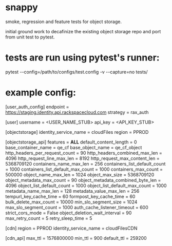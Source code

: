 # snappy

smoke, regression and feature tests for object storage.

initial ground work to decafinize the existing object
storage repo and port from unit test to pytest.

# tests are run using pytest's runner:
pytest --config=/path/to/configs/test.config -v --capture=no tests/

# example config:

[user_auth_config]
endpoint = https://staging.identity.api.rackspacecloud.com
strategy = rax_auth

[user]
username = <USER_NAME_STUB>
api_key = <API_KEY_STUB>

[objectstorage]
identity_service_name = cloudFiles
region = PPROD

[objectstorage_api]
features = __ALL__
default_content_length = 0
base_container_name = qe_cf
base_object_name = qe_cf_object
http_headers_per_request_count = 90
http_headers_combined_max_len = 4096
http_request_line_max_len = 8192
http_request_max_content_len = 5368709120
containers_name_max_len = 256
containers_list_default_count = 1000
containers_list_default_max_count = 1000
containers_max_count = 500000
object_name_max_len = 1024
object_max_size = 5368709120
object_metadata_max_count = 90
object_metadata_combined_byte_len = 4096
object_list_default_count = 1000
object_list_default_max_count = 1000
metadata_name_max_len = 128
metadata_value_max_len = 256
tempurl_key_cache_time = 60
formpost_key_cache_time = 60
bulk_delete_max_count = 10000
min_slo_segment_size = 1024
max_slo_segment_count = 1000
auth_cache_listener_timeout = 600
strict_cors_mode = False
object_deletion_wait_interval = 90
max_retry_count = 5
retry_sleep_time = 5

[cdn]
region = PPROD
identity_service_name = cloudFilesCDN

[cdn_api]
max_ttl = 1576800000
min_ttl = 900
default_ttl = 259200

